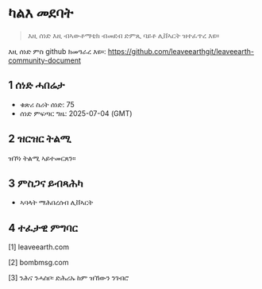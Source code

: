 # ካልእ መደባት

>እዚ ሰነድ እዚ ብኣውቶማቲክ ብመደብ ድምጺ ባይቶ ሊቨኣርት ዝተፈጥረ እዩ።

እዚ ሰነድ ምስ github ክመዓራረ እዩ።: https://github.com/leaveearthgit/leaveearth-community-document

## 1 ሰነድ ሓበሬታ

- ቁጽሪ ስሪት ሰነድ: 75
- ሰነድ ምፍጣር ግዜ: 2025-07-04 (GMT)

## 2 ዝርዝር ትልሚ

ዝኾነ ትልሚ ኣይተመርጸን።

## 3 ምስጋና ይብጻሕካ
* ኣባላት ማሕበረሰብ ሊቨኣርት

## 4 ተፈታዊ ምግባር
[1] leaveearth.com

[2] bombmsg.com

[3] ንሕና ንሓስቦ፡ ድሕሪኡ ከም ዝኸውን ንገብሮ